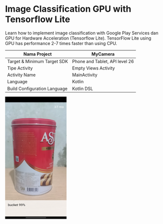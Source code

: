 # Image Classification GPU with Tensorflow Lite

Learn how to implement image classification with Google Play Services dan GPU for Hardware Acceleration
(Tensorflow Lite). TensorFlow Lite using GPU has performance 2-7 times faster than using CPU.

| Nama Project                  | MyCamera                       |
|-------------------------------|--------------------------------|
| Target & Minimum Target SDK   | Phone and Tablet, API level 26 |
| Tipe Activity                 | Empty Views Activity           | 
| Activity Name                 | MainActivity                   |
| Language                      | Kotlin                         |
| Build Configuration Language  | Kotlin DSL                     |

<img src="preview.png" alt="Preview 1" width="200" height="400">

